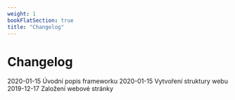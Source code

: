 ```yaml
---
weight: 1
bookFlatSection: true
title: "Changelog"
---
```


# Changelog
2020-01-15 Úvodní popis frameworku
2020-01-15 Vytvoření struktury webu
2019-12-17 Založení webové stránky
